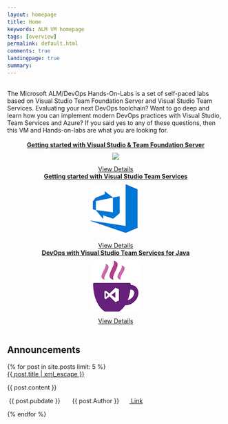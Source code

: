 ```yaml
---
layout: homepage
title: Home
keywords: ALM VM homepage
tags: [overview]
permalink: default.html
comments: true
landingpage: true
summary: 
---
```

        
 <!--<img src="http://vsalmvm.azurewebsites.net/wp-content/uploads/2015/09/ALM-VM-banner-0915.png" width="760" height="177" />-->

<br>
<span class="introText">
The Microsoft ALM/DevOps Hands-On-Labs is a set of self-paced labs based on Visual Studio Team Foundation Server and Visual Studio Team Services. Evaluating your next DevOps toolchain? Want to go deep and learn how you can implement modern DevOps practices with Visual Studio, Team Services and Azure? If you said yes to any of these questions, then this VM and Hands-on-labs are what you are looking for.
</span>
<br />
<br />
 <div align="center" class="labcols">
<div class="row">
    <div class="lab-item col-md-4" align="center">
          <span class="headnews"> <b> <a href="labs/tfs" class="labmain">Getting started with Visual Studio & Team Foundation Server</a></b></span><br />
             <a href="labs/tfs"><img style="margin: 10px;" src="images/vside.png"/></a><br />
           <!--span class="mainPageText"> Access the Microsoft ALM VM and TFS Hands-on-Labs</span><br /><br /-->
           <a href="labs/tfs" class="c-glyph"><span class="lab-details">View Details</span></a>
    </div>
    <div class="lab-item col-md-4" align="center">
         <span class="headnews"> <b><a href="labs/vsts" class="labmain"> Getting started with Visual Studio Team Services</a></b></span><br />
        <a href="labs/vsts"><img style="margin: 10px;" src="images/vstslogo.png"/></a><br />
       <!--span class="mainPageText"> Follow the Visual Studio Team Services Hands-on-Labs</span><br /><br /-->
       <a href="labs/vsts" class="c-glyph"><span class="lab-details">View Details</span></a>
    </div>
     <div class="lab-item col-md-4" align="center">
         <span class="headnews"> <b><a href="labs/java" class="labmain"> DevOps with Visual Studio Team Services for Java</a></b></span><br />
        <a href="labs/java"><img style="margin: 10px;" src="images/java.png"/></a><br />
       <!--span class="mainPageText"> DevOps with Visual Studio Team Services for Java</span><br /><br /-->
       <a href="labs/java" class="c-glyph"><span class="lab-details">View Details</span></a>
    </div>        
</div>
</div>
 <div class="clear"></div>

<br />

<h2>Announcements </h2>
 {% for post in site.posts limit:   5 %}
<div class="headline">

<span class="headnews">
<a href="{{ post.pageurl | prepend: site.baseurl| prepend: site.url }}" class="postitem">{{ post.title | xml_escape }}</a>
</span> 
<p>
{{ post.content }}
</p>
<div class="newsitem">
<span class="newsfooter">
<span class="glyphicon glyphicon-time"></span> &nbsp;{{ post.pubdate }}  &nbsp;&nbsp;&nbsp; <span class="glyphicon glyphicon-user"></span> &nbsp; {{ post.Author }}   &nbsp;&nbsp;&nbsp; <span class="glyphicon glyphicon-link"></span>&nbsp;<a href="{{ post.pageurl | prepend: site.baseurl| prepend: site.url }}">   Link</a>
</span>
</div>
</div>

{% endfor %}


 
